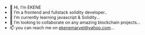 - 👋 Hi, I’m EKENE 
- 👀 I’m a frontend and fullstack solidity developer..
- 🌱 I’m currently learning javascript & Solidity...
- 💞️ I’m looking to collaborate on any amazing blockchain projects...
- 📫 you can reach me on ekenemarvel@yahoo.com...

<!---
el-ken/el-ken is a ✨ special ✨ repository because its `README.md` (this file) appears on your GitHub profile.
You can click the Preview link to take a look at your changes.
--->
